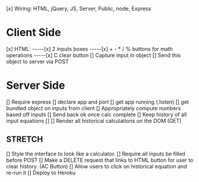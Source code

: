 [x] Wiring: HTML, jQuery, JS, Server, Public, node, Express

# Client Side

[x] HTML:
-----[x] 2 inputs boxes
-----[x] + - \* / % buttons for math operations
-----[x] C clear button
[] Capture input in object
[] Send this object to server via POST

# Server Side

[] Require express
[] declare app and port
[] get app running (.listen)
[] get bundled object on inputs from client
[] Appropriately compute numbers based off inputs
[] Send back ok once calc complete
[] Keep history of all input equations []
[] Render all historical calculations on the DOM (GET)

## STRETCH

[] Style the interface to look like a calculator.
[] Require all inputs be filled before POST
[] Make a DELETE request that links to HTML button for user to clear history. (AC Button)
[] Allow users to click on historical equation and re-run it
[] Deploy to Heroku
